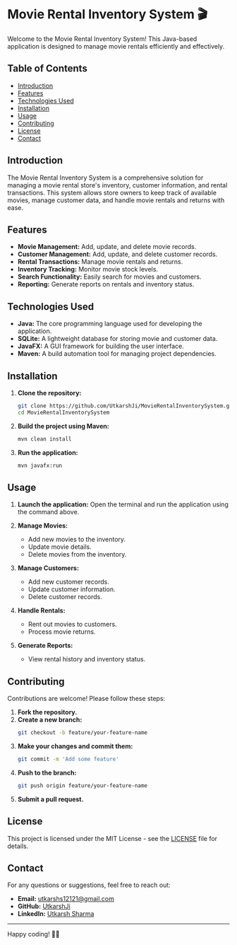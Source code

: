 # Movie Rental Inventory System 🎬

Welcome to the Movie Rental Inventory System! This Java-based application is designed to manage movie rentals efficiently and effectively.

## Table of Contents

- [Introduction](#introduction)
- [Features](#features)
- [Technologies Used](#technologies-used)
- [Installation](#installation)
- [Usage](#usage)
- [Contributing](#contributing)
- [License](#license)
- [Contact](#contact)

## Introduction

The Movie Rental Inventory System is a comprehensive solution for managing a movie rental store's inventory, customer information, and rental transactions. This system allows store owners to keep track of available movies, manage customer data, and handle movie rentals and returns with ease.

## Features

- **Movie Management:** Add, update, and delete movie records.
- **Customer Management:** Add, update, and delete customer records.
- **Rental Transactions:** Manage movie rentals and returns.
- **Inventory Tracking:** Monitor movie stock levels.
- **Search Functionality:** Easily search for movies and customers.
- **Reporting:** Generate reports on rentals and inventory status.

## Technologies Used

- **Java:** The core programming language used for developing the application.
- **SQLite:** A lightweight database for storing movie and customer data.
- **JavaFX:** A GUI framework for building the user interface.
- **Maven:** A build automation tool for managing project dependencies.

## Installation

1. **Clone the repository:**
    ```bash
    git clone https://github.com/UtkarshJi/MovieRentalInventorySystem.git
    cd MovieRentalInventorySystem
    ```

2. **Build the project using Maven:**
    ```bash
    mvn clean install
    ```

3. **Run the application:**
    ```bash
    mvn javafx:run
    ```

## Usage

1. **Launch the application:**
   Open the terminal and run the application using the command above.

2. **Manage Movies:**
   - Add new movies to the inventory.
   - Update movie details.
   - Delete movies from the inventory.

3. **Manage Customers:**
   - Add new customer records.
   - Update customer information.
   - Delete customer records.

4. **Handle Rentals:**
   - Rent out movies to customers.
   - Process movie returns.

5. **Generate Reports:**
   - View rental history and inventory status.

## Contributing

Contributions are welcome! Please follow these steps:

1. **Fork the repository.**
2. **Create a new branch:**
    ```bash
    git checkout -b feature/your-feature-name
    ```
3. **Make your changes and commit them:**
    ```bash
    git commit -m 'Add some feature'
    ```
4. **Push to the branch:**
    ```bash
    git push origin feature/your-feature-name
    ```
5. **Submit a pull request.**

## License

This project is licensed under the MIT License - see the [LICENSE](LICENSE) file for details.

## Contact

For any questions or suggestions, feel free to reach out:

- **Email:** utkarshs12121@gmail.com
- **GitHub:** [UtkarshJi](https://github.com/YourUsername)
- **LinkedIn:** [Utkarsh Sharma](https://www.linkedin.com/in/utkarsh-sharma-56a088274/)

---

Happy coding! 🎥✨
